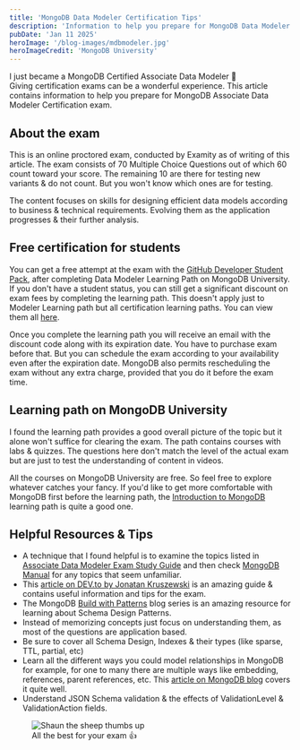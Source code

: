 ```yaml
---
title: 'MongoDB Data Modeler Certification Tips'
description: 'Information to help you prepare for MongoDB Data Modeler Certification exam'
pubDate: 'Jan 11 2025'
heroImage: '/blog-images/mdbmodeler.jpg'
heroImageCredit: 'MongoDB University'
---
```

I just became a MongoDB Certified Associate Data Modeler 🎉 \
Giving certification exams can be a wonderful experience. This article contains information to help you prepare for MongoDB Associate Data Modeler Certification exam.

## About the exam
This is an online proctored exam, conducted by Examity as of writing of this article. The exam consists of 70 Multiple Choice Questions out of which 60 count toward your score. The remaining 10 are there for testing new variants & do not count. But you won't know which ones are for testing.

The content focuses on skills for designing efficient data models according to business & technical requirements. Evolving them as the application progresses & their further analysis.

## Free certification for students
You can get a free attempt at the exam with the [GitHub Developer Student Pack](https://education.github.com/pack/), after completing Data Modeler Learning Path on MongoDB University. If you don't have a student status, you can still get a significant discount on exam fees by completing the learning path. This doesn't apply just to Modeler Learning path but all certification learning paths. You can view them all [here](https://learn.mongodb.com/pages/certification-learning-paths).

Once you complete the learning path you will receive an email with the discount code along with its expiration date. You have to purchase exam before that. But you can schedule the exam according to your availability even after the expiration date. MongoDB also permits rescheduling the exam without any extra charge, provided that you do it before the exam time.

## Learning path on MongoDB University
I found the learning path provides a good overall picture of the topic but it alone won't suffice for clearing the exam. The path contains courses with labs & quizzes. The questions here don't match the level of the actual exam but are just to test the understanding of content in videos.

All the courses on MongoDB University are free. So feel free to explore whatever catches your fancy. If you'd like to get more comfortable with MongoDB first before the learning path, the [Introduction to MongoDB](https://learn.mongodb.com/learn/learning-path/introduction-to-mongodb) learning path is quite a good one.

## Helpful Resources & Tips
- A technique that I found helpful is to examine the topics listed in [Associate Data Modeler Exam Study Guide](https://learn.mongodb.com/courses/associate-data-modeler-exam-study-guide) and then check [MongoDB Manual](https://www.mongodb.com/docs/manual/introduction/) for any topics that seem unfamiliar.
- This [article on DEV.to by Jonatan Kruszewski](https://dev.to/jonakrusze/mastering-mongodb-associate-data-modeling-exam-the-ultimate-guide-1klb) is an amazing guide & contains useful information and tips for the exam.
- The MongoDB [Build with Patterns](https://www.mongodb.com/blog/post/building-with-patterns-a-summary) blog series is an amazing resource for learning about Schema Design Patterns.
- Instead of memorizing concepts just focus on understanding them, as most of the questions are application based.
- Be sure to cover all Schema Design, Indexes & their types (like sparse, TTL, partial, etc)
- Learn all the different ways you could model relationships in MongoDB for example, for one to many there are multiple ways like embedding, references, parent references, etc. This [article on MongoDB blog](https://www.mongodb.com/blog/post/6-rules-of-thumb-for-mongodb-schema-design) covers it quite well.
- Understand JSON Schema validation & the effects of ValidationLevel & ValidationAction fields.

<figure>
    <img src="https://media1.giphy.com/media/v1.Y2lkPTc5MGI3NjExeGJwZ3U1c2tqd2g2eHZzM2cwbHY2b2d5NjRmNWZmazRod3JrOGlwMSZlcD12MV9pbnRlcm5hbF9naWZfYnlfaWQmY3Q9Zw/tIeCLkB8geYtW/giphy.webp" alt="Shaun the sheep thumbs up" />
    <figcaption>All the best for your exam 👍</figcaption>
</figure>
